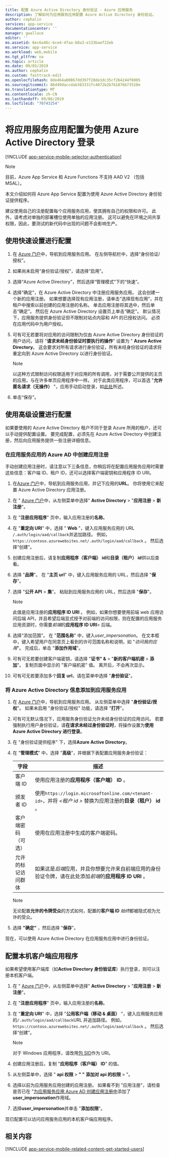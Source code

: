 ```yaml
---
title: 配置 Azure Active Directory 身份验证 - Azure 应用服务
description: 了解如何为应用服务应用配置 Azure Active Directory 身份验证。
author: cephalin
services: app-service
documentationcenter: ''
manager: gwallace
editor: ''
ms.assetid: 6ec6a46c-bce4-47aa-b8a3-e133baef22eb
ms.service: app-service
ms.workload: web,mobile
ms.tgt_pltfrm: na
ms.topic: article
ms.date: 09/03/2019
ms.author: cephalin
ms.custom: fasttrack-edit
ms.openlocfilehash: 8de464a00867dd397f28de1dc35cf264244f6905
ms.sourcegitcommit: 86d49daccdab383331fc4072b2b761876b73510e
ms.translationtype: MT
ms.contentlocale: zh-CN
ms.lasthandoff: 09/06/2019
ms.locfileid: "70743254"
---
```

# <a name="configure-your-app-service-app-to-use-azure-active-directory-sign-in"></a>将应用服务应用配置为使用 Azure Active Directory 登录

[!INCLUDE [app-service-mobile-selector-authentication](../../includes/app-service-mobile-selector-authentication.md)]

> [!NOTE]
> 目前，Azure App Service 和 Azure Functions 不支持 AAD V2 （包括 MSAL）。
>

本文介绍如何将 Azure App Service 配置为使用 Azure Active Directory 身份验证提供程序。

建议使用自己的注册配置每个应用服务应用，使其拥有自己的权限和许可。 此外，请考虑对单独的部署槽位使用单独的应用注册。 这可以避免在环境之间共享权限，因此，要测试的新代码中出现的问题不会影响生产。

## <a name="express"> </a>使用快速设置进行配置

1. 在 [Azure 门户]中，导航到应用服务应用。 在左侧导航栏中，选择“身份验证/授权”。
2. 如果尚未启用“身份验证/授权”，请选择“启用”。
3. 选择“Azure Active Directory”，然后选择“管理模式”下的“快速”。
4. 选择“确定”，在 Azure Active Directory 中注册应用服务应用。 这会创建一个新的应用注册。 如果想要选择现有应用注册，请单击“选择现有应用”，并在租户中搜索以前创建的应用注册的名称。 单击应用注册将其选中，然后单击“确定”。 然后在 Azure Active Directory 设置页上单击“确定”。
默认情况下，应用服务提供身份验证但不限制对站点内容和 API 的已授权访问。 必须在应用代码中为用户授权。
5. 可有可无若要将对应用的访问限制为仅由 Azure Active Directory 身份验证的用户访问，请将 "**请求未经身份验证时要执行的操作**" 设置为 " **Azure Active Directory**。 这会要求对所有请求进行身份验证，所有未经身份验证的请求将重定向到 Azure Active Directory 以进行身份验证。

    > [!NOTE]
    > 以这种方式限制访问权限适用于对应用的所有调用，对于需要公开提供的主页的应用，与在许多单页应用程序中一样。 对于此类应用程序，可以首选 "**允许匿名请求（无操作）** "，应用手动启动登录，如[此处](overview-authentication-authorization.md#authentication-flow)所述。
6. 单击“保存”。

## <a name="advanced"> </a>使用高级设置进行配置

如果要使用的 Azure Active Directory 租户不同于登录 Azure 所用的租户，还可以手动提供配置设置。 要完成配置，必须先在 Azure Active Directory 中创建注册，然后向应用服务提供一些注册详细信息。

### <a name="register"></a>在应用服务应用的 Azure AD 中创建应用注册

手动创建应用注册时，请注意以下三条信息，你稍后将在配置应用服务应用时需要这些信息：客户端 ID、租户 ID，还可以选择客户端密钥和应用程序 ID URI。

1. 在[Azure 门户]中，导航到应用服务应用，并记下应用的**URL**。 你将使用它来配置 Azure Active Directory 应用注册。
1. 在 " [Azure 门户]中，从左侧菜单中选择" **Active Directory** > "**应用注册** > **新注册**"。 
1. 在 "**注册应用程序**" 页中，输入应用注册的**名称**。
1. 在 "**重定向 URI**" 中，选择 " **Web** "，键入应用服务应用的 URL `/.auth/login/aad/callback`并追加路径。 例如， `https://contoso.azurewebsites.net/.auth/login/aad/callback` 。 然后选择“创建”。
1. 创建应用注册后，请复制**应用程序（客户端） id**和**目录（租户） id**供以后查看。
1. 选择 "**品牌**"。 在 "**主页 url**" 中，键入应用服务应用的 URL，然后选择 "**保存**"。
1. 选择 "**公开 API** > **集**"。 粘贴到应用服务应用的 URL，然后选择 "**保存**"。

    > [!NOTE]
    > 此值是应用注册的**应用程序 ID URI** 。 例如，如果你想要使用前端 web 应用访问后端 API，并且希望后端显式授予对前端的访问权限，则在配置的应用服务应用资源时，你需要*前端*的**应用程序 ID URI**> 后端。
1. 选择“添加范围”。 在 "**范围名称**" 中，键入*user_impersonation*。 在文本框中，键入希望用户在同意页上看到的许可范围名称和说明，如 "*访问我的应用*"。 完成后，单击 "**添加作用域**"。
1. 可有可无若要创建客户端密钥，请选择 "**证书" &**  > "**新的客户端机密** > **添加**"。 复制页面中显示的 "客户端机密" 值。 离开后，不会再次显示。
1. 可有可无若要添加多个**回复 url**，请在菜单中选择 "**身份验证**"。

### <a name="secrets"> </a>将 Azure Active Directory 信息添加到应用服务应用

1. 在 [Azure 门户]中，导航到应用服务应用。 从左侧菜单中选择 "**身份验证/授权**"。 如果未启用 "身份验证/授权" 功能，请选择 "**打开**"。 
1. 可有可无默认情况下，应用服务身份验证允许未经身份验证的应用访问。 若要强制执行用户身份验证，请**在请求未经过身份验证时**，将操作设置为**使用 Azure Active Directory 进行登录**。
1. 在 "身份验证提供程序" 下，选择**Azure Active Directory**。
1. 在 "**管理模式**" 中，选择 "**高级**"，并根据下表配置应用服务身份验证：

    |字段|描述|
    |-|-|
    |客户端 ID| 使用应用注册的**应用程序（客户端） ID** 。 |
    |颁发者 ID| 使用`https://login.microsoftonline.com/<tenant-id>`，并将 *\<租户 id >* 替换为应用注册的**目录（租户） id** 。 |
    |客户端密码（可选）| 使用在应用注册中生成的客户端密码。|
    |允许的标记访问群体| 如果这是*后端*应用，并且你想要允许来自前端应用的身份验证令牌，请在此处添加*前端*的**应用程序 ID URI** 。 |

    > [!NOTE]
    > 无论配置**允许的令牌受众**的方式如何，配置的**客户端 ID** *始终*都被隐式视为允许的受众。
1. 选择 **"确定"** ，然后选择 "**保存**"。

现在，可以使用 Azure Active Directory 在应用服务应用中进行身份验证。

## <a name="configure-a-native-client-application"></a>配置本机客户端应用程序
如果希望使用客户端库（如**Active Directory 身份验证库**）执行登录，则可以注册本机客户端。

1. 在 " [Azure 门户]中，从左侧菜单中选择" **Active Directory** > "**应用注册** > **新注册**"。 
1. 在 "**注册应用程序**" 页中，输入应用注册的**名称**。
1. 在 "**重定向 URI**" 中，选择 "**公用客户端（移动 & 桌面）** "，键入应用服务应用的`/.auth/login/aad/callback`URL 并追加路径。 例如， `https://contoso.azurewebsites.net/.auth/login/aad/callback` 。 然后选择“创建”。

    > [!NOTE]
    > 对于 Windows 应用程序，请改用[包 SID](../app-service-mobile/app-service-mobile-dotnet-how-to-use-client-library.md#package-sid)作为 URI。
1. 创建应用注册后，复制 "**应用程序（客户端） ID**" 的值。
1. 从左侧菜单中，选择 " **api 权限** >  **" "** **添加对 api 的权限** > "。
1. 选择以前为应用服务应用创建的应用注册。 如果看不到 "应用注册"，请检查是否已在 "[为应用服务应用 Azure AD 创建应用注册中](#register)添加了**user_impersonation**作用域。
1. 选择**user_impersonation**并单击 "**添加权限**"。

现已配置可以访问应用服务应用的本机客户端应用程序。

## <a name="related-content"> </a>相关内容

[!INCLUDE [app-service-mobile-related-content-get-started-users](../../includes/app-service-mobile-related-content-get-started-users.md)]

<!-- Images. -->

[0]: ./media/app-service-mobile-how-to-configure-active-directory-authentication/app-service-webapp-url.png
[1]: ./media/app-service-mobile-how-to-configure-active-directory-authentication/app-service-aad-app_registration.png
[2]: ./media/app-service-mobile-how-to-configure-active-directory-authentication/app-service-aad-app-registration-create.png
[3]: ./media/app-service-mobile-how-to-configure-active-directory-authentication/app-service-aad-app-registration-config-appidurl.png
[4]: ./media/app-service-mobile-how-to-configure-active-directory-authentication/app-service-aad-app-registration-config-replyurl.png
[5]: ./media/app-service-mobile-how-to-configure-active-directory-authentication/app-service-aad-endpoints.png
[6]: ./media/app-service-mobile-how-to-configure-active-directory-authentication/app-service-aad-endpoints-fedmetadataxml.png
[7]: ./media/app-service-mobile-how-to-configure-active-directory-authentication/app-service-webapp-auth.png
[8]: ./media/configure-authentication-provider-aad/app-service-webapp-auth-config.png



<!-- URLs. -->

[Azure 门户]: https://portal.azure.com/
[alternative method]:#advanced
